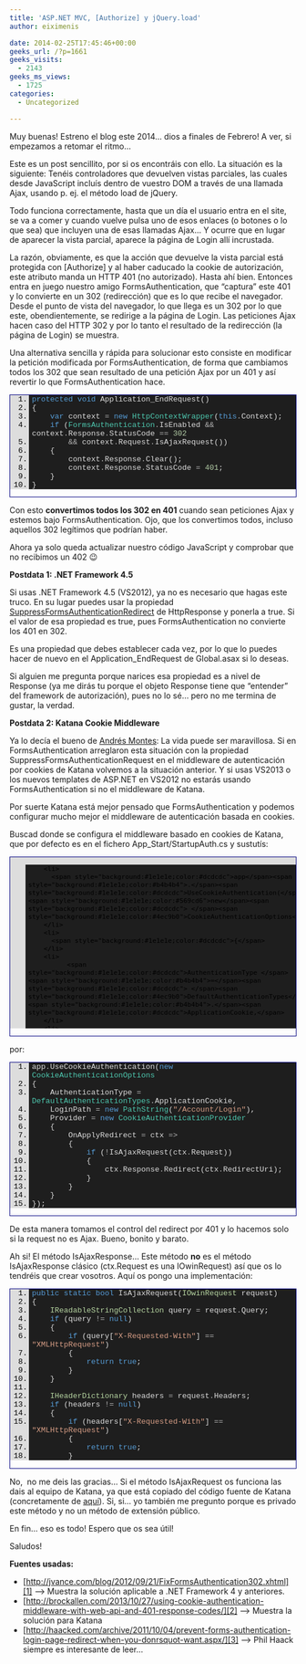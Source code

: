 ```yaml
---
title: 'ASP.NET MVC, [Authorize] y jQuery.load'
author: eiximenis

date: 2014-02-25T17:45:46+00:00
geeks_url: /?p=1661
geeks_visits:
  - 2143
geeks_ms_views:
  - 1725
categories:
  - Uncategorized

---
```

Muy buenas! Estreno el blog este 2014… dios a finales de Febrero! A ver, si empezamos a retomar el ritmo…

Este es un post sencillito, por si os encontráis con ello. La situación es la siguiente: Tenéis controladores que devuelven vistas parciales, las cuales desde JavaScript incluís dentro de vuestro DOM a través de una llamada Ajax, usando p. ej. el método load de jQuery.

Todo funciona correctamente, hasta que un día el usuario entra en el site, se va a comer y cuando vuelve pulsa uno de esos enlaces (o botones o lo que sea) que incluyen una de esas llamadas Ajax… Y ocurre que en lugar de aparecer la vista parcial, aparece la página de Login allí incrustada.

La razón, obviamente, es que la acción que devuelve la vista parcial está protegida con [Authorize] y al haber caducado la cookie de autorización, este atributo manda un HTTP 401 (no autorizado). Hasta ahí bien. Entonces entra en juego nuestro amigo FormsAuthentication, que “captura” este 401 y lo convierte en un 302 (redirección) que es lo que recibe el navegador. Desde el punto de vista del navegador, lo que llega es un 302 por lo que este, obendientemente, se redirige a la página de Login. Las peticiones Ajax hacen caso del HTTP 302 y por lo tanto el resultado de la redirección (la página de Login) se muestra.

Una alternativa sencilla y rápida para solucionar esto consiste en modificar la petición modificada por FormsAuthentication, de forma que cambiamos todos los 302 que sean resultado de una petición Ajax por un 401 y así revertir lo que FormsAuthentication hace.

<div id="scid:9ce6104f-a9aa-4a17-a79f-3a39532ebf7c:f7a2af99-6048-40a0-a8fb-41c838ffe1c5" class="wlWriterEditableSmartContent" style="float: none; padding-bottom: 0px; padding-top: 0px; padding-left: 0px; margin: 0px; display: inline; padding-right: 0px">
  <div style="border: #000080 1px solid; color: #000; font-family: 'Courier New', Courier, Monospace; font-size: 10pt">
    <div style="background: #ddd; overflow: auto">
      <ol start="1" style="background: #1e1e1e; margin: 0 0 0 2.5em; padding: 0 0 0 5px;">
        <li>
          <span style="background:#1e1e1e;color:#569cd6">protected</span><span style="background:#1e1e1e;color:#dcdcdc"> </span><span style="background:#1e1e1e;color:#569cd6">void</span><span style="background:#1e1e1e;color:#dcdcdc"> Application_EndRequest()</span>
        </li>
        <li>
          <span style="background:#1e1e1e;color:#dcdcdc">{</span>
        </li>
        <li>
              <span style="background:#1e1e1e;color:#dcdcdc"></span><span style="background:#1e1e1e;color:#569cd6">var</span><span style="background:#1e1e1e;color:#dcdcdc"> context </span><span style="background:#1e1e1e;color:#b4b4b4">=</span><span style="background:#1e1e1e;color:#dcdcdc"> </span><span style="background:#1e1e1e;color:#569cd6">new</span><span style="background:#1e1e1e;color:#dcdcdc"> </span><span style="background:#1e1e1e;color:#4ec9b0">HttpContextWrapper</span><span style="background:#1e1e1e;color:#dcdcdc">(</span><span style="background:#1e1e1e;color:#569cd6">this</span><span style="background:#1e1e1e;color:#b4b4b4">.</span><span style="background:#1e1e1e;color:#dcdcdc">Context);</span>
        </li>
        <li>
              <span style="background:#1e1e1e;color:#dcdcdc"></span><span style="background:#1e1e1e;color:#569cd6">if</span><span style="background:#1e1e1e;color:#dcdcdc"> (</span><span style="background:#1e1e1e;color:#4ec9b0">FormsAuthentication</span><span style="background:#1e1e1e;color:#b4b4b4">.</span><span style="background:#1e1e1e;color:#dcdcdc">IsEnabled </span><span style="background:#1e1e1e;color:#b4b4b4">&&</span><span style="background:#1e1e1e;color:#dcdcdc"> context</span><span style="background:#1e1e1e;color:#b4b4b4">.</span><span style="background:#1e1e1e;color:#dcdcdc">Response</span><span style="background:#1e1e1e;color:#b4b4b4">.</span><span style="background:#1e1e1e;color:#dcdcdc">StatusCode </span><span style="background:#1e1e1e;color:#b4b4b4">==</span><span style="background:#1e1e1e;color:#dcdcdc"> </span><span style="background:#1e1e1e;color:#b5cea8">302</span>
        </li>
        <li>
                  <span style="background:#1e1e1e;color:#dcdcdc"></span><span style="background:#1e1e1e;color:#b4b4b4">&&</span><span style="background:#1e1e1e;color:#dcdcdc"> context</span><span style="background:#1e1e1e;color:#b4b4b4">.</span><span style="background:#1e1e1e;color:#dcdcdc">Request</span><span style="background:#1e1e1e;color:#b4b4b4">.</span><span style="background:#1e1e1e;color:#dcdcdc">IsAjaxRequest())</span>
        </li>
        <li>
              <span style="background:#1e1e1e;color:#dcdcdc">{</span>
        </li>
        <li>
                  <span style="background:#1e1e1e;color:#dcdcdc">context</span><span style="background:#1e1e1e;color:#b4b4b4">.</span><span style="background:#1e1e1e;color:#dcdcdc">Response</span><span style="background:#1e1e1e;color:#b4b4b4">.</span><span style="background:#1e1e1e;color:#dcdcdc">Clear();</span>
        </li>
        <li>
                  <span style="background:#1e1e1e;color:#dcdcdc">context</span><span style="background:#1e1e1e;color:#b4b4b4">.</span><span style="background:#1e1e1e;color:#dcdcdc">Response</span><span style="background:#1e1e1e;color:#b4b4b4">.</span><span style="background:#1e1e1e;color:#dcdcdc">StatusCode </span><span style="background:#1e1e1e;color:#b4b4b4">=</span><span style="background:#1e1e1e;color:#dcdcdc"> </span><span style="background:#1e1e1e;color:#b5cea8">401</span><span style="background:#1e1e1e;color:#dcdcdc">;</span>
        </li>
        <li>
              <span style="background:#1e1e1e;color:#dcdcdc">}</span>
        </li>
        <li>
          <span style="background:#1e1e1e;color:#dcdcdc">}</span>
        </li>
      </ol>
    </div></p>
  </div></p>
</div>

Con esto **convertimos todos los 302 en 401** cuando sean peticiones Ajax y estemos bajo FormsAuthentication. Ojo, que los convertimos todos, incluso aquellos 302 legítimos que podrían haber.

Ahora ya solo queda actualizar nuestro código JavaScript y comprobar que no recibimos un 402 😉

**Postdata 1: .NET Framework 4.5**

Si usas .NET Framework 4.5 (VS2012), ya no es necesario que hagas este truco. En su lugar puedes usar la propiedad <a href="http://msdn.microsoft.com/en-us/library/system.web.httpresponse.suppressformsauthenticationredirect(v=vs.110).aspx" target="_blank" rel="noopener noreferrer">SuppressFormsAuthenticationRedirect</a> de HttpResponse y ponerla a true. Si el valor de esa propiedad es true, pues FormsAuthentication no convierte los 401 en 302.

Es una propiedad que debes establecer cada vez, por lo que lo puedes hacer de nuevo en el Application_EndRequest de Global.asax si lo deseas.

Si alguien me pregunta porque narices esa propiedad es a nivel de Response (ya me dirás tu porque el objeto Response tiene que “entender” del framework de autorización), pues no lo sé… pero no me termina de gustar, la verdad.

**Postdata 2: Katana Cookie Middleware**

Ya lo decía el bueno de <a href="http://es.wikipedia.org/wiki/Andr%C3%A9s_Montes" target="_blank" rel="noopener noreferrer">Andrés Montes</a>: La vida puede ser maravillosa. Si en FormsAuthentication arreglaron esta situación con la propiedad SuppressFormsAuthenticationRequest en el middleware de autenticación por cookies de Katana volvemos a la situación anterior. Y si usas VS2013 o los nuevos templates de ASP.NET en VS2012 no estarás usando FormsAuthentication si no el middleware de Katana. 

Por suerte Katana está mejor pensado que FormsAuthentication y podemos configurar mucho mejor el middleware de autenticación basada en cookies.

Buscad donde se configura el middleware basado en cookies de Katana, que por defecto es en el fichero App_Start/StartupAuth.cs y sustutís:

<div id="scid:9ce6104f-a9aa-4a17-a79f-3a39532ebf7c:3f50df18-bbb0-47c4-910e-08314601378e" class="wlWriterEditableSmartContent" style="float: none; padding-bottom: 0px; padding-top: 0px; padding-left: 0px; margin: 0px; display: inline; padding-right: 0px">
  <div style="border: #000080 1px solid; color: #000; font-family: 'Courier New', Courier, Monospace; font-size: 10pt">
    <div style="background: #ddd; max-height: 300px; overflow: auto">
      <ol start="1" style="background: #1e1e1e
; margin: 0 0 0 2em; padding: 0 0 0 5px;">
        </p> 
        
        <li>
          <span style="background:#1e1e1e;color:#dcdcdc">app</span><span style="background:#1e1e1e;color:#b4b4b4">.</span><span style="background:#1e1e1e;color:#dcdcdc">UseCookieAuthentication(</span><span style="background:#1e1e1e;color:#569cd6">new</span><span style="background:#1e1e1e;color:#dcdcdc"> </span><span style="background:#1e1e1e;color:#4ec9b0">CookieAuthenticationOptions</span>
        </li>
        <li>
          <span style="background:#1e1e1e;color:#dcdcdc">{</span>
        </li>
        <li>
              <span style="background:#1e1e1e;color:#dcdcdc">AuthenticationType </span><span style="background:#1e1e1e;color:#b4b4b4">=</span><span style="background:#1e1e1e;color:#dcdcdc"> </span><span style="background:#1e1e1e;color:#4ec9b0">DefaultAuthenticationTypes</span><span style="background:#1e1e1e;color:#b4b4b4">.</span><span style="background:#1e1e1e;color:#dcdcdc">ApplicationCookie,</span>
        </li>
        <li>
              <span style="background:#1e1e1e;color:#dcdcdc">LoginPath </span><span style="background:#1e1e1e;color:#b4b4b4">=</span><span style="background:#1e1e1e;color:#dcdcdc"> </span><span style="background:#1e1e1e;color:#569cd6">new</span><span style="background:#1e1e1e;color:#dcdcdc"> </span><span style="background:#1e1e1e;color:#4ec9b0">PathString</span><span style="background:#1e1e1e;color:#dcdcdc">(</span><span style="background:#1e1e1e;color:#d69d85">"/Account/Login"</span><span style="background:#1e1e1e;color:#dcdcdc">)</span>
        </li>
        <li>
          <span style="background:#1e1e1e;color:#dcdcdc">});</span>
        </li>
      </ol>
    </div></p>
  </div></p>
</div>

por:

<div id="scid:9ce6104f-a9aa-4a17-a79f-3a39532ebf7c:e96ec975-0217-4c37-a2c3-5c1365d48b94" class="wlWriterEditableSmartContent" style="float: none; padding-bottom: 0px; padding-top: 0px; padding-left: 0px; margin: 0px; display: inline; padding-right: 0px">
  <div style="border: #000080 1px solid; color: #000; font-family: 'Courier New', Courier, Monospace; font-size: 10pt">
    <div style="background: #ddd; max-height: 300px; overflow: auto">
      <ol start="1" style="background: #1e1e1e; margin: 0 0 0 2.5em; padding: 0 0 0 5px;">
        <li>
          <span style="background:#1e1e1e;color:#dcdcdc">app</span><span style="background:#1e1e1e;color:#b4b4b4">.</span><span style="background:#1e1e1e;color:#dcdcdc">UseCookieAuthentication(</span><span style="background:#1e1e1e;color:#569cd6">new</span><span style="background:#1e1e1e;color:#dcdcdc"> </span><span style="background:#1e1e1e;color:#4ec9b0">CookieAuthenticationOptions</span>
        </li>
        <li>
          <span style="background:#1e1e1e;color:#dcdcdc">{</span>
        </li>
        <li>
              <span style="background:#1e1e1e;color:#dcdcdc">AuthenticationType </span><span style="background:#1e1e1e;color:#b4b4b4">=</span><span style="background:#1e1e1e;color:#dcdcdc"> </span><span style="background:#1e1e1e;color:#4ec9b0">DefaultAuthenticationTypes</span><span style="background:#1e1e1e;color:#b4b4b4">.</span><span style="background:#1e1e1e;color:#dcdcdc">ApplicationCookie,</span>
        </li>
        <li>
              <span style="background:#1e1e1e;color:#dcdcdc">LoginPath </span><span style="background:#1e1e1e;color:#b4b4b4">=</span><span style="background:#1e1e1e;color:#dcdcdc"> </span><span style="background:#1e1e1e;color:#569cd6">new</span><span style="background:#1e1e1e;color:#dcdcdc"> </span><span style="background:#1e1e1e;color:#4ec9b0">PathString</span><span style="background:#1e1e1e;color:#dcdcdc">(</span><span style="background:#1e1e1e;color:#d69d85">"/Account/Login"</span><span style="background:#1e1e1e;color:#dcdcdc">),</span>
        </li>
        <li>
              <span style="background:#1e1e1e;color:#dcdcdc">Provider </span><span style="background:#1e1e1e;color:#b4b4b4">=</span><span style="background:#1e1e1e;color:#dcdcdc"> </span><span style="background:#1e1e1e;color:#569cd6">new</span><span style="background:#1e1e1e;color:#dcdcdc"> </span><span style="background:#1e1e1e;color:#4ec9b0">CookieAuthenticationProvider</span>
        </li>
        <li>
              <span style="background:#1e1e1e;color:#dcdcdc">{</span>
        </li>
        <li>
                  <span style="background:#1e1e1e;color:#dcdcdc">OnApplyRedirect </span><span style="background:#1e1e1e;color:#b4b4b4">=</span><span style="background:#1e1e1e;color:#dcdcdc"> ctx </span><span style="background:#1e1e1e;color:#b4b4b4">=></span>
        </li>
        <li>
                  <span style="background:#1e1e1e;color:#dcdcdc">{</span>
        </li>
        <li>
                      <span style="background:#1e1e1e;color:#dcdcdc"></span><span style="background:#1e1e1e;color:#569cd6">if</span><span style="background:#1e1e1e;color:#dcdcdc"> (</span><span style="background:#1e1e1e;color:#b4b4b4">!</span><span style="background:#1e1e1e;color:#dcdcdc">IsAjaxRequest(ctx</span><span style="background:#1e1e1e;color:#b4b4b4">.</span><span style="background:#1e1e1e;color:#dcdcdc">Request))</span>
        </li>
        <li>
                      <span style="background:#1e1e1e;color:#dcdcdc">{</span>
        </li>
        <li>
                          <span style="background:#1e1e1e;color:#dcdcdc">ctx</span><span style="background:#1e1e1e;color:#b4b4b4">.</span><span style="background:#1e1e1e;color:#dcdcdc">Response</span><span style="background:#1e1e1e;color:#b4b4b4">.</span><span style="background:#1e1e1e;color:#dcdcdc">Redirect(ctx</span><span style="background:#1e1e1e;color:#b4b4b4">.</span><span style="background:#1e1e1e;color:#dcdcdc">RedirectUri);</span>
        </li>
        <li>
                      <span style="background:#1e1e1e;color:#dcdcdc">}</span>
        </li>
        <li>
                  <span style="background:#1e1e1e;color:#dcdcdc">}</span>
        </li>
        <li>
              <span style="background:#1e1e1e;color:#dcdcdc">}</span>
        </li>
        <li>
          <span style="background:#1e1e1e;color:#dcdcdc">});</span>
        </li>
      </ol>
    </div></p>
  </div></p>
</div>

De esta manera tomamos el control del redirect por 401 y lo hacemos solo si la request no es Ajax. Bueno, bonito y barato. 

Ah si! El método IsAjaxResponse… Este método **no** es el método IsAjaxResponse clásico (ctx.Request es una IOwinRequest) así que os lo tendréis que crear vosotros. Aquí os pongo una implementación:

<div id="scid:9ce6104f-a9aa-4a17-a79f-3a39532ebf7c:84312346-708d-4400-8fa8-464216877041" class="wlWriterEditableSmartContent" style="float: none; padding-bottom: 0px; padding-top: 0px; padding-left: 0px; margin: 0px; display: inline; padding-right: 0px">
  <div style="border: #000080 1px solid; color: #000; font-family: 'Courier New', Courier, Monospace; font-size: 10pt">
    <div style="background: #ddd; max-height: 300px; overflow: auto">
      <ol start="1" style="background: #1e1e1e; margin: 0 0 0 2.5em; padding: 0 0 0 5px;">
        <li>
          <span style="background:#1e1e1e;color:#569cd6">public</span><span style="background:#1e1e1e;color:#dcdcdc"> </span><span style="background:#1e1e1e;color:#569cd6">static</span><span style="background:#1e1e1e;color:#dcdcdc"> </span><span style="background:#1e1e1e;color:#569cd6">bool</span><span style="background:#1e1e1e;color:#dcdcdc"> IsAjaxRequest(</span><span style="background:#1e1e1e;color:#b8d7a3">IOwinRequest</span><span style="background:#1e1e1e;color:#dcdcdc"> request)</span>
        </li>
        <li>
          <span style="background:#1e1e1e;color:#dcdcdc">{</span>
        </li>
        <li>
              <span style="background:#1e1e1e;color:#dcdcdc"></span><span style="background:#1e1e1e;color:#b8d7a3">IReadableStringCollection</span><span style="background:#1e1e1e;color:#dcdcdc"> query </span><span style="background:#1e1e1e;color:#b4b4b4">=</span><span style="background:#1e1e1e;color:#dcdcdc"> request</span><span style="background:#1e1e1e;color:#b4b4b4">.</span><span style="background:#1e1e1e;color:#dcdcdc">Query;</span>
        </li>
        <li>
              <span style="background:#1e1e1e;color:#dcdcdc"></span><span style="background:#1e1e1e;color:#569cd6">if</span><span style="background:#1e1e1e;color:#dcdcdc"> (query </span><span style="background:#1e1e1e;color:#b4b4b4">!=</span><span style="background:#1e1e1e;color:#dcdcdc"> </span><span style="background:#1e1e1e;color:#569cd6">null</span><span style="background:#1e1e1e;color:#dcdcdc">)</span>
        </li>
        <li>
              <span style="background:#1e1e1e;color:#dcdcdc">{</span>
        </li>
        <li>
                  <span style="background:#1e1e1e;color:#dcdcdc"></span><span style="background:#1e1e1e;color:#569cd6">if</span><span style="backgrou
nd:#1e1e1e;color:#dcdcdc"> (query[</span><span style="background:#1e1e1e;color:#d69d85">"X-Requested-With"</span><span style="background:#1e1e1e;color:#dcdcdc">] </span><span style="background:#1e1e1e;color:#b4b4b4">==</span><span style="background:#1e1e1e;color:#dcdcdc"> </span><span style="background:#1e1e1e;color:#d69d85">"XMLHttpRequest"</span><span style="background:#1e1e1e;color:#dcdcdc">)</span>
        </li>
        <li>
                  <span style="background:#1e1e1e;color:#dcdcdc">{</span>
        </li>
        <li>
                      <span style="background:#1e1e1e;color:#dcdcdc"></span><span style="background:#1e1e1e;color:#569cd6">return</span><span style="background:#1e1e1e;color:#dcdcdc"> </span><span style="background:#1e1e1e;color:#569cd6">true</span><span style="background:#1e1e1e;color:#dcdcdc">;</span>
        </li>
        <li>
                  <span style="background:#1e1e1e;color:#dcdcdc">}</span>
        </li>
        <li>
              <span style="background:#1e1e1e;color:#dcdcdc">}</span>
        </li>
        <li>
          &nbsp;
        </li>
        <li>
              <span style="background:#1e1e1e;color:#dcdcdc"></span><span style="background:#1e1e1e;color:#b8d7a3">IHeaderDictionary</span><span style="background:#1e1e1e;color:#dcdcdc"> headers </span><span style="background:#1e1e1e;color:#b4b4b4">=</span><span style="background:#1e1e1e;color:#dcdcdc"> request</span><span style="background:#1e1e1e;color:#b4b4b4">.</span><span style="background:#1e1e1e;color:#dcdcdc">Headers;</span>
        </li>
        <li>
              <span style="background:#1e1e1e;color:#dcdcdc"></span><span style="background:#1e1e1e;color:#569cd6">if</span><span style="background:#1e1e1e;color:#dcdcdc"> (headers </span><span style="background:#1e1e1e;color:#b4b4b4">!=</span><span style="background:#1e1e1e;color:#dcdcdc"> </span><span style="background:#1e1e1e;color:#569cd6">null</span><span style="background:#1e1e1e;color:#dcdcdc">)</span>
        </li>
        <li>
              <span style="background:#1e1e1e;color:#dcdcdc">{</span>
        </li>
        <li>
                  <span style="background:#1e1e1e;color:#dcdcdc"></span><span style="background:#1e1e1e;color:#569cd6">if</span><span style="background:#1e1e1e;color:#dcdcdc"> (headers[</span><span style="background:#1e1e1e;color:#d69d85">"X-Requested-With"</span><span style="background:#1e1e1e;color:#dcdcdc">] </span><span style="background:#1e1e1e;color:#b4b4b4">==</span><span style="background:#1e1e1e;color:#dcdcdc"> </span><span style="background:#1e1e1e;color:#d69d85">"XMLHttpRequest"</span><span style="background:#1e1e1e;color:#dcdcdc">)</span>
        </li>
        <li>
                  <span style="background:#1e1e1e;color:#dcdcdc">{</span>
        </li>
        <li>
                      <span style="background:#1e1e1e;color:#dcdcdc"></span><span style="background:#1e1e1e;color:#569cd6">return</span><span style="background:#1e1e1e;color:#dcdcdc"> </span><span style="background:#1e1e1e;color:#569cd6">true</span><span style="background:#1e1e1e;color:#dcdcdc">;</span>
        </li>
        <li>
                  <span style="background:#1e1e1e;color:#dcdcdc">}</span>
        </li>
        <li>
              <span style="background:#1e1e1e;color:#dcdcdc">}</span>
        </li>
        <li>
              <span style="background:#1e1e1e;color:#dcdcdc"></span><span style="background:#1e1e1e;color:#569cd6">return</span><span style="background:#1e1e1e;color:#dcdcdc"> </span><span style="background:#1e1e1e;color:#569cd6">false</span><span style="background:#1e1e1e;color:#dcdcdc">;</span>
        </li>
        <li>
          <span style="background:#1e1e1e;color:#dcdcdc">}</span>
        </li>
      </ol>
    </div></p>
  </div></p>
</div>

No,&#160; no me deis las gracias… Si el método IsAjaxRequest os funciona las dais al equipo de Katana, ya que está copiado del código fuente de Katana (concretamente de <a href="https://katanaproject.codeplex.com/SourceControl/latest#src/Microsoft.Owin.Security.Cookies/Provider/DefaultBehavior.cs" target="_blank" rel="noopener noreferrer">aquí</a>). Si, si… yo también me pregunto porque es privado este método y no un método de extensión público.

En fin… eso es todo! Espero que os sea útil!

Saludos!

**Fuentes usadas:**

  * [http://jvance.com/blog/2012/09/21/FixFormsAuthentication302.xhtml][1] –> Muestra la solución aplicable a .NET Framework 4 y anteriores.
  * [http://brockallen.com/2013/10/27/using-cookie-authentication-middleware-with-web-api-and-401-response-codes/][2] –> Muestra la solución para Katana
  * [http://haacked.com/archive/2011/10/04/prevent-forms-authentication-login-page-redirect-when-you-donrsquot-want.aspx/][3] –> Phil Haack siempre es interesante de leer…

 [1]: http://jvance.com/blog/2012/09/21/FixFormsAuthentication302.xhtml "http://jvance.com/blog/2012/09/21/FixFormsAuthentication302.xhtml"
 [2]: http://brockallen.com/2013/10/27/using-cookie-authentication-middleware-with-web-api-and-401-response-codes/ "http://brockallen.com/2013/10/27/using-cookie-authentication-middleware-with-web-api-and-401-response-codes/"
 [3]: http://haacked.com/archive/2011/10/04/prevent-forms-authentication-login-page-redirect-when-you-donrsquot-want.aspx/ "http://haacked.com/archive/2011/10/04/prevent-forms-authentication-login-page-redirect-when-you-donrsquot-want.aspx/"